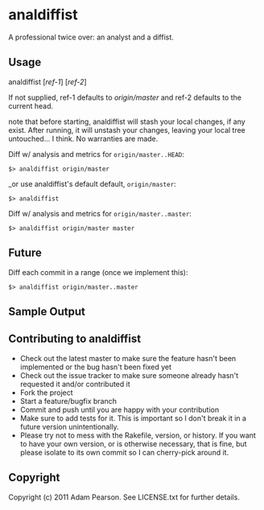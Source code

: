 analdiffist
============

A professional twice over: an analyst and a diffist.

Usage
-------

analdiffist [*ref-1*] [*ref-2*]

If not supplied, ref-1 defaults to *origin/master* and ref-2 defaults to the current head. 

note that before starting, analdiffist will stash your local changes, if any exist. After running, it will unstash your changes, leaving your local tree untouched... I think. No warranties are made.

Diff w/ analysis and metrics for `origin/master..HEAD`:

    $> analdiffist origin/master

_or use analdiffist's default default, `origin/master`:

    $> analdiffist

Diff w/ analysis and metrics for `origin/master..master`:

    $> analdiffist origin/master master

Future
------

Diff each commit in a range (once we implement this):

    $> analdiffist origin/master..master


Sample Output
--------------



Contributing to analdiffist
------------------------------
* Check out the latest master to make sure the feature hasn't been implemented or the bug hasn't been fixed yet
* Check out the issue tracker to make sure someone already hasn't requested it and/or contributed it
* Fork the project
* Start a feature/bugfix branch
* Commit and push until you are happy with your contribution
* Make sure to add tests for it. This is important so I don't break it in a future version unintentionally.
* Please try not to mess with the Rakefile, version, or history. If you want to have your own version, or is otherwise necessary, that is fine, but please isolate to its own commit so I can cherry-pick around it.

Copyright
--------------------

Copyright (c) 2011 Adam Pearson. See LICENSE.txt for
further details.

